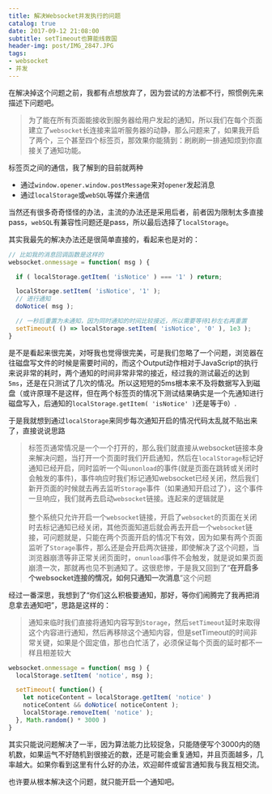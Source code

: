 ```yaml
---
title: 解决Websocket并发执行的问题
catalog: true
date: 2017-09-12 21:08:00
subtitle: setTimeout也算能线救国
header-img: post/IMG_2847.JPG
tags:
- websocket
- 并发
---
```

在解决掉这个问题之前，我都有点想放弃了，因为尝试的方法都不行，照惯例先来描述下问题吧。

> 为了能在所有页面能接收到服务器给用户发起的通知，所以我们在每个页面建立了`websocket`长连接来监听服务器的动静，那么问题来了，如果我开启了两个，三个甚至四个标签页，那效果你能猜到：刷刷刷一排通知烦到你直接关了通知功能。

标签页之间的通信，我了解到的目前就两种
* 通过`window.opener.window.postMessage`来对`opener`发起消息
* 通过`localStorage`或`webSQL`等媒介来通信

当然还有很多奇奇怪怪的办法，主流的办法还是采用后者，前者因为限制太多直接pass，`webSQL`有兼容性问题还是pass，所以最后选择了`localStorage`。

其实我最先的解决办法还是很简单直接的，看起来也是对的：
```js
// 比如我的消息回调函数是这样的
websocket.onmessage = function( msg ) {

  if ( localStorage.getItem( 'isNotice' ) === '1' ) return;

  localStorage.setItem( 'isNotice', '1' );
  // 进行通知
  doNotice( msg );

  // 一秒后重置为未通知，因为同时通知的时间比较接近，所以需要等待1秒左右再重置
  setTimeout( () => localStorage.setItem( 'isNotice', '0' ), 1e3 );
}
```
是不是看起来很完美，对呀我也觉得很完美，可是我们忽略了一个问题，浏览器在往磁盘写文件的时候是需要时间的，而这个Output动作相对于JavaScript的执行来说非常的耗时，两个通知的时间非常非常的接近，经过我的测试最近的达到`5ms`，还是在只测试了几次的情况。所以这短短的5ms根本来不及将数据写入到磁盘（或许原理不是这样，但在两个标签页的情况下测试结果确实是一个先通知进行磁盘写入，后通知的`localStorage.getItem( 'isNotice' )`还是等于`0`）.

于是我就想到通过`localStorage`来同步每次通知开启的情况代码太乱就不贴出来了，直接说说思路
> 标签页通常情况是一个一个打开的，那么我们就直接从websocket链接本身来解决问题，当打开一个页面时我们开启通知，然后在`localStorage`标记好通知已经开启，同时监听一个叫`unonload`的事件(就是页面在跳转或关闭时会触发的事件)，事件响应时我们标记通知websocket已经关闭，然后我们新开页面的时候就去再去监听`Storage`事件（如果通知开启过了），这个事件一旦响应，我们就再去启动`websocket`链接。连起来的逻辑就是<br/><br/>整个系统只允许开启一个`websocket`链接，开启了`websocket`的页面在关闭时去标记通知已经关闭，其他页面知道后就会再去开启一个`websocket`链接，可问题就是，只能在两个页面开启的情况下有效，因为如果有两个页面监听了`Storage`事件，那么还是会开启两次链接，即使解决了这个问题，当浏览器崩溃等非正常关闭页面时，`onunload`事件不会触发，就是说如果页面崩溃一次，那就再也见不到通知了。这很悲惨，于是我又回到了“**在开启多个websocket连接的情况，如何只通知一次消息**”这个问题

经过一番深思，我想到了“你们这么积极要通知，那好，等你们闹腾完了我再把消息拿去通知吧”，思路是这样的：

> 通知来临时我们直接将通知内容写到`Storage`，然后`setTimeout`延时来取得这个内容进行通知，然后再移除这个通知内容，但是setTimeout的时间非常关键，如果是个固定值，那也白忙活了，必须保证每个页面的延时都不一样且相差较大

```js
websocket.onmessage = function( msg ) {
  localStorage.setItem( 'notice', msg );

  setTimeout( function() {
    let noticeContent = localStorage.getItem( 'notice' )
    noticeContent && doNotice( noticeContent );
    localStorage.removeItem( 'notice' );
  }, Math.random() * 3000 )
}
```
其实只能说问题解决了一半，因为算法能力比较捉急，只能随便写个3000内的随机数，如果运气不好随机到很接近的数，还是可能会重复通知，并且页面越多，几率越大。如果你看到这里有什么好的办法，欢迎邮件或留言通知我与我互相交流。

也许要从根本解决这个问题，就只能开启一个通知吧。
